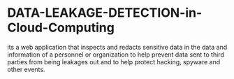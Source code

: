 # DATA-LEAKAGE-DETECTION-in-Cloud-Computing
its a web application that inspects and redacts sensitive data in the data and information of a personnel or organization to help prevent data sent to third parties from being leakages out and to help protect hacking, spyware and other events.  
